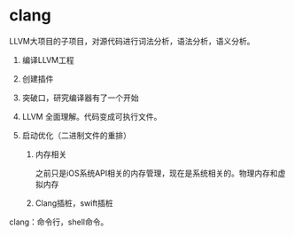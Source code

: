 # clang

LLVM大项目的子项目，对源代码进行词法分析，语法分析，语义分析。

1. 编译LLVM工程
2. 创建插件



1. 突破口，研究编译器有了一个开始

2. LLVM 全面理解。代码变成可执行文件。

3. 启动优化（二进制文件的重排）

   1. 内存相关

      之前只是iOS系统API相关的内存管理，现在是系统相关的。物理内存和虚拟内存

   2. Clang插桩，swift插桩





clang：命令行，shell命令。